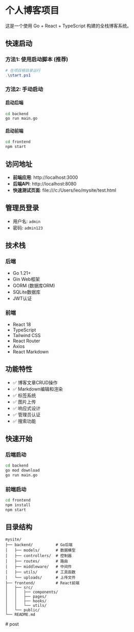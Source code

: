 # 个人博客项目

这是一个使用 Go + React + TypeScript 构建的全栈博客系统。

## 快速启动

### 方法1: 使用启动脚本 (推荐)
```powershell
# 在项目根目录运行
.\start.ps1
```

### 方法2: 手动启动

#### 启动后端
```bash
cd backend
go run main.go
```

#### 启动前端
```bash
cd frontend
npm start
```

## 访问地址

- **前端应用**: http://localhost:3000
- **后端API**: http://localhost:8080
- **快速测试页面**: file:///c:/Users/leo/mysite/test.html

## 管理员登录

- 用户名: `admin`
- 密码: `admin123`

## 技术栈

### 后端
- Go 1.21+
- Gin Web框架
- GORM (数据库ORM)
- SQLite数据库
- JWT认证

### 前端
- React 18
- TypeScript
- Tailwind CSS
- React Router
- Axios
- React Markdown

## 功能特性

- ✅ 博客文章CRUD操作
- ✅ Markdown编辑和渲染
- ✅ 标签系统
- ✅ 图片上传
- ✅ 响应式设计
- ✅ 管理员认证
- ✅ 搜索功能

## 快速开始

### 后端启动
```bash
cd backend
go mod download
go run main.go
```

### 前端启动
```bash
cd frontend
npm install
npm start
```

## 目录结构

```
mysite/
├── backend/          # Go后端
│   ├── models/       # 数据模型
│   ├── controllers/  # 控制器
│   ├── routes/       # 路由
│   ├── middleware/   # 中间件
│   ├── utils/        # 工具函数
│   └── uploads/      # 上传文件
├── frontend/         # React前端
│   ├── src/
│   │   ├── components/
│   │   ├── pages/
│   │   ├── hooks/
│   │   └── utils/
│   └── public/
└── README.md
```
#   p o s t  
 